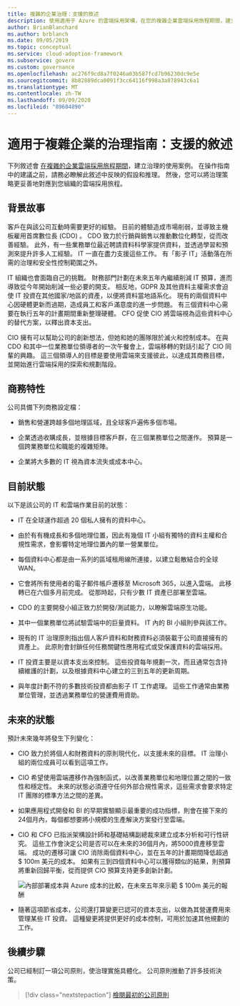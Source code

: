 ```yaml
---
title: 複雜的企業治理：支援的敘述
description: 使用適用于 Azure 的雲端採用架構，在您的複雜企業雲端採用旅程期間，建立用於治理的使用案例。
author: BrianBlanchard
ms.author: brblanch
ms.date: 09/05/2019
ms.topic: conceptual
ms.service: cloud-adoption-framework
ms.subservice: govern
ms.custom: governance
ms.openlocfilehash: ac276f9cd8a7f0246a03b587fcd7b96230dc9e5e
ms.sourcegitcommit: 8b82889dca0091f3cc64116f998a3a878943c6a1
ms.translationtype: MT
ms.contentlocale: zh-TW
ms.lasthandoff: 09/09/2020
ms.locfileid: "89604890"
---
```

# <a name="governance-guide-for-complex-enterprises-the-supporting-narrative"></a>適用于複雜企業的治理指南：支援的敘述

下列敘述會 [在複雜的企業雲端採用旅程期間](./index.md)，建立治理的使用案例。 在操作指南中的建議之前，請務必瞭解此敘述中反映的假設和推理。 然後，您可以將治理策略更妥善地對應到您組織的雲端採用旅程。

## <a name="back-story"></a>背景故事

客戶在與該公司互動時需要更好的經驗。 目前的體驗造成市場削弱，並導致主機板雇用首席數位長 (CDO) 。 CDO 致力於行銷與銷售以推動數位化轉型，從而改善經驗。 此外，有一些業務單位最近聘請資料科學家提供資料，並透過學習和預測來提升許多人工經驗。 IT 一直在盡力支援這些工作。 有「影子 IT」活動落在所需的治理和安全性控制範圍之外。

IT 組織也會面臨自己的挑戰。 財務部門計劃在未來五年內繼續削減 IT 預算，進而導致從今年開始削減一些必要的開支。 相反地，GDPR 及其他資料主權需求會迫使 IT 投資在其他國家/地區的資產，以便將資料當地語系化。 現有的兩個資料中心因硬體更新而過期，造成員工和客戶滿意度的進一步問題。 有三個資料中心需要在執行五年的計畫期間重新整理硬體。 CFO 促使 CIO 將雲端視為這些資料中心的替代方案，以釋出資本支出。

CIO 擁有可以幫助公司的創新想法，但她和她的團隊限於滅火和控制成本。 在與 CDO 和其中一位業務單位領導者的一次午餐會上，雲端移轉的對話引起了 CIO 同輩的興趣。 這三個領導人的目標是要使用雲端來支援彼此，以達成其商務目標，並開始進行雲端採用的探索和規劃階段。

## <a name="business-characteristics"></a>商務特性

公司具備下列商務設定檔：

- 銷售和營運跨越多個地理區域，且全球客戶遍佈多個市場。

- 企業透過收購成長，並根據目標客戶群，在三個業務單位之間運作。 預算是一個跨業務單位和職能的複雜矩陣。

- 企業將大多數的 IT 視為資本流失或成本中心。

## <a name="current-state"></a>目前狀態

以下是該公司的 IT 和雲端作業目前的狀態：

- IT 在全球運作超過 20 個私人擁有的資料中心。

- 由於有有機成長和多個地理位置，因此有幾個 IT 小組有獨特的資料主權和合規性需求，會影響特定地理位置內的單一營業單位。

- 每個資料中心都是由一系列的區域租用線所連接，以建立鬆散結合的全球 WAN。

- 它會將所有使用者的電子郵件帳戶遷移至 Microsoft 365，以進入雲端。 此移轉已在六個多月前完成。 從那時起，只有少數 IT 資產已部署至雲端。

- CDO 的主要開發小組正致力於開發/測試能力，以瞭解雲端原生功能。

- 其中一個業務單位將試驗雲端中的巨量資料。 IT 內的 BI 小組則參與該工作。

- 現有的 IT 治理原則指出個人客戶資料和財務資料必須裝載于公司直接擁有的資產上。 此原則會封鎖任何任務關鍵性應用程式或受保護資料的雲端採用。

- IT 投資主要是以資本支出來控制。 這些投資每年規劃一次，而且通常包含持續維護的計劃，以及根據資料中心建立的三到五年的更新周期。

- 與年度計劃不符的多數技術投資都由影子 IT 工作處理。 這些工作通常由業務單位管理，並透過業務單位的營運費用資助。

## <a name="future-state"></a>未來的狀態

預計未來幾年將發生下列變化：

- CIO 致力於將個人和財務資料的原則現代化，以支援未來的目標。 IT 治理小組的兩位成員可以看到這項工作。

- CIO 希望使用雲端遷移作為強制函式，以改善業務單位和地理位置之間的一致性和穩定性。 未來的狀態必須遵守任何外部合規性需求，這些需求會要求特定 IT 團隊的標準方法之間的差異。

- 如果應用程式開發和 BI 的早期實驗顯示最重要的成功指標，則會在接下來的24個月內，每個都想要將小規模的生產解決方案發行至雲端。

- CIO 和 CFO 已指派架構設計師和基礎結構副總裁來建立成本分析和可行性研究。 這些工作會決定公司是否可以在未來的36個月內，將5000資產移至雲端。 成功的遷移可讓 CIO 消除兩個資料中心，並在五年的計畫期間降低超過 $ 100m 美元的成本。 如果有三到四個資料中心可以獲得類似的結果，則預算將重新回歸平衡，從而提供 CIO 預算支持更多創新計劃。

  ![內部部署成本與 Azure 成本的比較，在未來五年來示範 $ 100m 美元的報酬](../../../_images/govern/calculator-enterprise.png)

- 隨著這項節省成本，公司還打算變更已認可的資本支出，以做為其營運費用來管理某些 IT 投資。 這種變更將提供更好的成本控制，可用於加速其他規劃的工作。

## <a name="next-steps"></a>後續步驟

公司已經制訂一項公司原則，使治理實施具體化。 公司原則推動了許多技術決策。

> [!div class="nextstepaction"]
> [檢閱最初的公司原則](./initial-corporate-policy.md)
